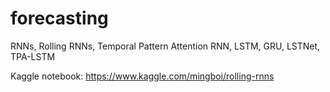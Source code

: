# forecasting
RNNs, Rolling RNNs, Temporal Pattern Attention
RNN, LSTM, GRU, LSTNet, TPA-LSTM

Kaggle notebook: https://www.kaggle.com/mingboi/rolling-rnns
